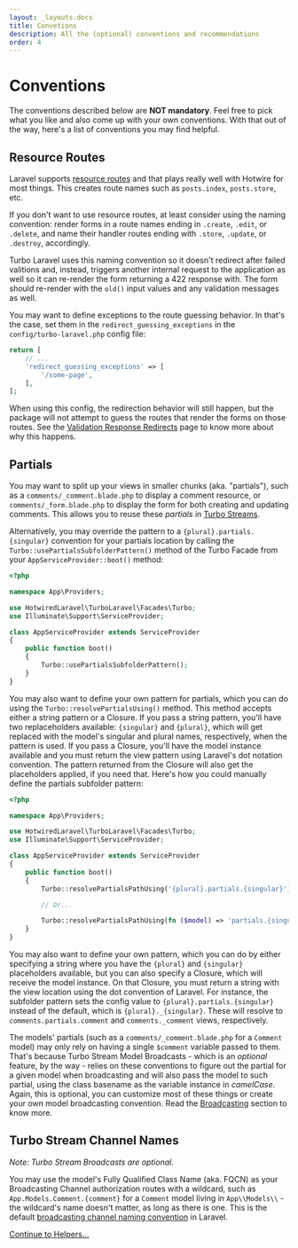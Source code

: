 ```yaml
---
layout: _layouts.docs
title: Convetions
description: All the (optional) conventions and recommendations
order: 4
---
```


# Conventions

The conventions described below are **NOT mandatory**. Feel free to pick what you like and also come up with your own conventions. With that out of the way, here's a list of conventions you may find helpful.

## Resource Routes

Laravel supports [resource routes](https://laravel.com/docs/controllers#resource-controllers) and that plays really well with Hotwire for most things. This creates route names such as `posts.index`, `posts.store`, etc.

If you don't want to use resource routes, at least consider using the naming convention: render forms in a route names ending in `.create`, `.edit`, or `.delete`, and name their handler routes ending with `.store`, `.update`, or `.destroy`, accordingly.

Turbo Laravel uses this naming convention so it doesn't redirect after failed valitions and, instead, triggers another internal request to the application as well so it can re-render the form returning a 422 response with. The form should re-render with the `old()` input values and any validation messages as well.

You may want to define exceptions to the route guessing behavior. In that's the case, set them in the `redirect_guessing_exceptions` in the `config/turbo-laravel.php` config file:

```php
return [
    // ...
    'redirect_guessing_exceptions' => [
        '/some-page',
    ],
];
```

When using this config, the redirection behavior will still happen, but the package will not attempt to guess the routes that render the forms on those routes. See the [Validation Response Redirects](/docs/{{version}}/validation-response-redirects) page to know more about why this happens.

## Partials

You may want to split up your views in smaller chunks (aka. "partials"), such as a `comments/_comment.blade.php` to display a comment resource, or `comments/_form.blade.php` to display the form for both creating and updating comments. This allows you to reuse these _partials_ in [Turbo Streams](/docs/{{version}}/turbo-streams).

Alternatively, you may override the pattern to a `{plural}.partials.{singular}` convention for your partials location by calling the `Turbo::usePartialsSubfolderPattern()` method of the Turbo Facade from your `AppServiceProvider::boot()` method:

```php
<?php

namespace App\Providers;

use HotwiredLaravel\TurboLaravel\Facades\Turbo;
use Illuminate\Support\ServiceProvider;

class AppServiceProvider extends ServiceProvider
{
    public function boot()
    {
        Turbo::usePartialsSubfolderPattern();
    }
}
```

You may also want to define your own pattern for partials, which you can do using the `Turbo::resolvePartialsUsing()` method. This method accepts either a string pattern or a Closure. If you pass a string pattern, you'll have two replaceholders available: `{singular}` and `{plural}`, which will get replaced with the model's singular and plural names, respectively, when the pattern is used. If you pass a Closure, you'll have the model instance available and you must return the view pattern using Laravel's dot notation convention. The pattern returned from the Closure will also get the placeholders applied, if you need that. Here's how you could manually define the partials subfolder pattern:

```php
<?php

namespace App\Providers;

use HotwiredLaravel\TurboLaravel\Facades\Turbo;
use Illuminate\Support\ServiceProvider;

class AppServiceProvider extends ServiceProvider
{
    public function boot()
    {
        Turbo::resolvePartialsPathUsing('{plural}.partials.{singular}');

        // Or...

        Turbo::resolvePartialsPathUsing(fn ($model) => 'partials.{singular}');
    }
}
```

You may also want to define your own pattern, which you can do by either specifying a string where you have the `{plural}` and `{singular}` placeholders available, but you can also specify a Closure, which will receive the model instance. On that Closure, you must return a string with the view location using the dot convention of Laravel. For instance, the subfolder pattern sets the config value to `{plural}.partials.{singular}` instead of the default, which is `{plural}._{singular}`. These will resolve to `comments.partials.comment` and `comments._comment` views, respectively.

The models' partials (such as a `comments/_comment.blade.php` for a `Comment` model) may only rely on having a single `$comment` variable passed to them. That's because Turbo Stream Model Broadcasts - which is an _optional_ feature, by the way - relies on these conventions to figure out the partial for a given model when broadcasting and will also pass the model to such partial, using the class basename as the variable instance in _camelCase_. Again, this is optional, you can customize most of these things or create your own model broadcasting convention. Read the [Broadcasting](/docs/{{version}}/broadcasting) section to know more.

## Turbo Stream Channel Names

_Note: Turbo Stream Broadcasts are optional._

You may use the model's Fully Qualified Class Name (aka. FQCN) as your Broadcasting Channel authorization routes with a wildcard, such as `App.Models.Comment.{comment}` for a `Comment` model living in `App\\Models\\` - the wildcard's name doesn't matter, as long as there is one. This is the default [broadcasting channel naming convention](https://laravel.com/docs/8.x/broadcasting#model-broadcasting-conventions) in Laravel.

[Continue to Helpers...](/docs/{{version}}/helpers)
